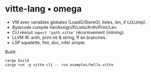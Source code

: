 # vitte-lang • omega
- VM avec variables globales (LoadG/StoreG), listes, len, if (Jz/Jmp).
- Bytecode compile Var/Assign/If/Lists/Arith/Print/Len.
- CLI résout `import "path.vitte"` récursivement (inlining).
- LLVM IR: arith, print int & string, If en branches.
- LSP squelette, fmt, doc, infer simple.

Build:
```
cargo build
cargo run -p vitte-cli -- run examples/hello.vitte
```
